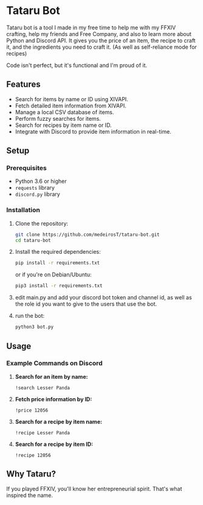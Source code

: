 # Tataru Bot

Tataru bot is a tool I made in my free time to help me with my FFXIV crafting, help my friends and Free Company, and also to learn more about Python and Discord API.
It gives you the price of an item, the recipe to craft it, and the ingredients you need to craft it. (As well as self-reliance mode for recipes)

Code isn't perfect, but it's functional and I'm proud of it.


## Features

- Search for items by name or ID using XIVAPI.
- Fetch detailed item information from XIVAPI.
- Manage a local CSV database of items.
- Perform fuzzy searches for items.
- Search for recipes by item name or ID.
- Integrate with Discord to provide item information in real-time.

## Setup

### Prerequisites

- Python 3.6 or higher
- `requests` library
- `discord.py` library

### Installation

1. Clone the repository:
    ```sh
    git clone https://github.com/medeirosT/tataru-bot.git
    cd tataru-bot
    ```

2. Install the required dependencies:
    ```sh
    pip install -r requirements.txt
    ```
    or if you're on Debian/Ubuntu:
    ```sh
    pip3 install -r requirements.txt
    ```

3. edit main.py and add your discord bot token and channel id, as well as the role id you want to give to the users that use the bot.

4. run the bot:
    ```sh
    python3 bot.py
    ```

## Usage

### Example Commands on Discord

1. **Search for an item by name:**
    ```
    !search Lesser Panda
    ```

2. **Fetch price information by ID:**
    ```
    !price 12056
    ```

3. **Search for a recipe by item name:**
    ```
    !recipe Lesser Panda
    ```

4. **Search for a recipe by item ID:**
    ```
    !recipe 12056
    ```

## Why Tataru?

If you played FFXIV, you'll know her entrepreneurial spirit. That's what inspired the name.


